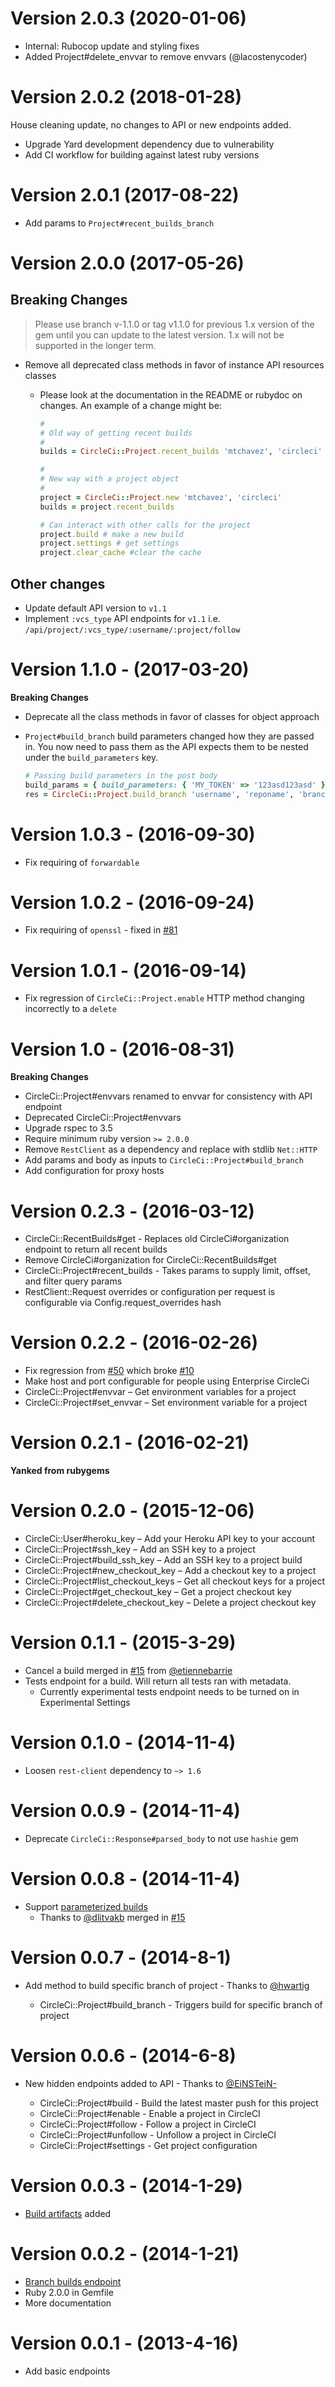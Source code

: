 # Version 2.0.3 (2020-01-06)

- Internal: Rubocop update and styling fixes
- Added Project#delete_envvar to remove envvars (@lacostenycoder)

# Version 2.0.2 (2018-01-28)

House cleaning update, no changes to API or new endpoints added.

- Upgrade Yard development dependency due to vulnerability
- Add CI workflow for building against latest ruby versions

# Version 2.0.1 (2017-08-22)

* Add params to `Project#recent_builds_branch`

# Version 2.0.0 (2017-05-26)

## Breaking Changes

> Please use branch v-1.1.0 or tag v1.1.0 for previous 1.x version of
> the gem until you can update to the latest version. 1.x will not be supported
> in the longer term.

* Remove all deprecated class methods in favor of instance API resources classes
  * Please look at the documentation in the README or rubydoc on changes. An example of a change might be:

    ```ruby
    #
    # Old way of getting recent builds
    #
    builds = CircleCi::Project.recent_builds 'mtchavez', 'circleci'

    #
    # New way with a project object
    #
    project = CircleCi::Project.new 'mtchavez', 'circleci'
    builds = project.recent_builds

    # Can interact with other calls for the project
    project.build # make a new build
    project.settings # get settings
    project.clear_cache #clear the cache
    ```



## Other changes

* Update default API version to `v1.1`
* Implement `:vcs_type` API endpoints for `v1.1` i.e. `/api/project/:vcs_type/:username/:project/follow`

# Version 1.1.0 - (2017-03-20)

**Breaking Changes**

* Deprecate all the class methods in favor of classes for object approach
* `Project#build_branch` build parameters changed how they are
   passed in. You now need to pass them as the API expects them to be
   nested under the `build_parameters` key.

   ```ruby
   # Passing build parameters in the post body
   build_params = { build_parameters: { 'MY_TOKEN' => '123asd123asd' } }
   res = CircleCi::Project.build_branch 'username', 'reponame', 'branch', {}, build_params
   ```

# Version 1.0.3 - (2016-09-30)

* Fix requiring of `forwardable`

# Version 1.0.2 - (2016-09-24)

* Fix requiring of `openssl` - fixed in [#81](https://github.com/mtchavez/circleci/pull/81)

# Version 1.0.1 - (2016-09-14)

* Fix regression of `CircleCi::Project.enable` HTTP method changing incorrectly to a `delete`

# Version 1.0 - (2016-08-31)

**Breaking Changes**

* CircleCi::Project#envvars renamed to envvar for consistency with API endpoint
* Deprecated CircleCi::Project#envvars
* Upgrade rspec to 3.5
* Require minimum ruby version `>= 2.0.0`
* Remove `RestClient` as a dependency and replace with stdlib `Net::HTTP`
* Add params and body as inputs to `CircleCi::Project#build_branch`
* Add configuration for proxy hosts

# Version 0.2.3 - (2016-03-12)

* CircleCi::RecentBuilds#get - Replaces old CircleCi#organization endpoint to return all recent builds
* Remove CircleCi#organization for CircleCi::RecentBuilds#get
* CircleCi::Project#recent_builds - Takes params to supply limit, offset, and filter query params
* RestClient::Request overrides or configuration per request is configurable via Config.request_overrides hash

# Version 0.2.2 - (2016-02-26)

* Fix regression from [#50](https://github.com/mtchavez/circleci/pull/50) which broke [#10](https://github.com/mtchavez/circleci/pull/10)
* Make host and port configurable for people using Enterprise CircleCi
* CircleCi::Project#envvar – Get environment variables for a project
* CircleCi::Project#set_envvar – Set environment variable for a project

# Version 0.2.1 - (2016-02-21)

**Yanked from rubygems**

# Version 0.2.0 - (2015-12-06)

* CircleCi::User#heroku_key – Add your Heroku API key to your account
* CircleCi::Project#ssh_key – Add an SSH key to a project
* CircleCi::Project#build_ssh_key – Add an SSH key to a project build
* CircleCi::Project#new_checkout_key – Add a checkout key to a project
* CircleCi::Project#list_checkout_keys – Get all checkout keys for a project
* CircleCi::Project#get_checkout_key – Get a project checkout key
* CircleCi::Project#delete_checkout_key – Delete a project checkout key

# Version 0.1.1 - (2015-3-29)

* Cancel a build merged in [#15](https://github.com/mtchavez/circleci/pull/15) from [@etiennebarrie](https://github.com/etiennebarrie)
* Tests endpoint for a build. Will return all tests ran with metadata.
  * Currently experimental tests endpoint needs to be turned on in Experimental Settings

# Version 0.1.0 - (2014-11-4)

* Loosen `rest-client` dependency to `~> 1.6`

# Version 0.0.9 - (2014-11-4)

* Deprecate `CircleCi::Response#parsed_body` to not use `hashie` gem

# Version 0.0.8 - (2014-11-4)

* Support [parameterized builds](https://circleci.com/docs/parameterized-builds)
  * Thanks to [@dlitvakb](https://github.com/dlitvakb) merged in [#15](https://github.com/mtchavez/circleci/pull/15)

# Version 0.0.7 - (2014-8-1)

* Add method to build specific branch of project - Thanks to [@hwartig](https://github.com/hwartig)

  * CircleCi::Project#build_branch - Triggers build for specific branch of project

# Version 0.0.6 - (2014-6-8)

* New hidden endpoints added to API - Thanks to [@EiNSTeiN-](https://github.com/EiNSTeiN-)

  * CircleCi::Project#build - Build the latest master push for this project
  * CircleCi::Project#enable - Enable a project in CircleCI
  * CircleCi::Project#follow - Follow a project in CircleCI
  * CircleCi::Project#unfollow - Unfollow a project in CircleCI
  * CircleCi::Project#settings - Get project configuration

# Version 0.0.3 - (2014-1-29)

* [Build artifacts](https://github.com/mtchavez/circleci/pull/3) added

# Version 0.0.2 - (2014-1-21)

* [Branch builds endpoint](https://github.com/mtchavez/circleci/pull/1)
* Ruby 2.0.0 in Gemfile
* More documentation

# Version 0.0.1 - (2013-4-16)

* Add basic endpoints
